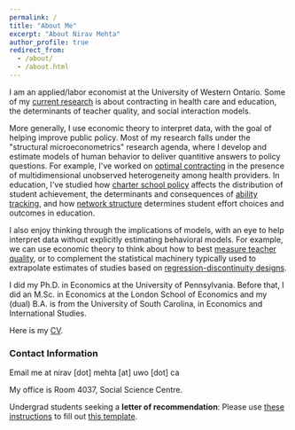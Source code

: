 ```yaml
---
permalink: /
title: "About Me"
excerpt: "About Nirav Mehta"
author_profile: true
redirect_from: 
  - /about/
  - /about.html
---
```



I am an applied/labor economist at the University of Western Ontario. 
Some of my [current research](/curr_research) is about contracting in health care and education, the determinants of teacher quality, and social interaction models.

More generally, I use economic theory to interpret data, with the goal of helping improve public policy. 
Most of my research falls under the "structural microeconometrics" research agenda, where I develop and estimate models of human behavior to deliver quantitive answers to policy questions.
For example, I've worked on [optimal contracting](/files/research/medicare_screening_2022_09.pdf) in the presence of multidimensional unobserved heterogeneity among health providers.
In education, I've studied how [charter school policy](https://www.jstor.org/stable/45018807) affects the distribution of student achievement, the determinants and consequences of [ability tracking](https://doi.org/10.1086/697559), and how [network structure](/files/research/Conley_Mehta_Stinebrickner_Stinebrickner_friendstudy_2022_07_13.pdf) determines student effort choices and outcomes in education.

I also enjoy thinking through the implications of models, with an eye to help interpret data without explicitly estimating behavioral models.
For example, we can use economic theory to think about how to best [measure teacher quality](https://doi.org/10.3982/QE950), or to complement the statistical machinery typically used to extrapolate estimates of studies based on [regression-discontinuity designs](https://doi.org/10.3368/jhr.54.4.1115.7497R2).

I did my Ph.D. in Economics at the University of Pennsylvania. 
Before that, I did an M.Sc. in Economics at the London School of Economics and my (dual) B.A. is from the University of South Carolina, in Economics and International Studies.

Here is my [CV](/files/nirav_mehta_cv.pdf).

### Contact Information

Email me at nirav [dot] mehta [at] uwo [dot] ca

My office is Room 4037, Social Science Centre. 

Undergrad students seeking a **letter of recommendation**: Please use [these instructions](/files/teaching/nirav_instructions.pdf) to fill out [this template](/files/teaching/nirav_instructions_template.ods).

